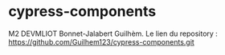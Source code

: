 # cypress-components
M2 DEVMLIOT Bonnet-Jalabert Guilhèm.
 Le lien du repository : https://github.com/Guilhem123/cypress-components.git

